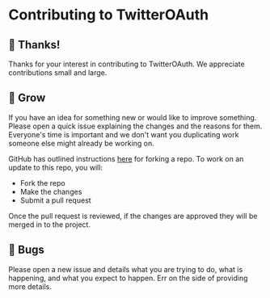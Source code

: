Contributing to TwitterOAuth
====

👏 Thanks!
----

Thanks for your interest in contributing to TwitterOAuth. We appreciate contributions small and large.

🌱 Grow
----

If you have an idea for something new or would like to improve something. Please open a quick issue explaining the changes and the reasons for them. Everyone's time is important and we don't want you duplicating work someone else might already be working on.

GitHub has outlined instructions [here](https://help.github.com/articles/fork-a-repo/) for forking a repo. To work on an update to this repo, you will:

- Fork the repo
- Make the changes
- Submit a pull request

Once the pull request is reviewed, if the changes are approved they will be merged in to the project.

🐛 Bugs
----

Please open a new issue and details what you are trying to do, what is happening, and what you expect to happen. Err on the side of providing more details.
